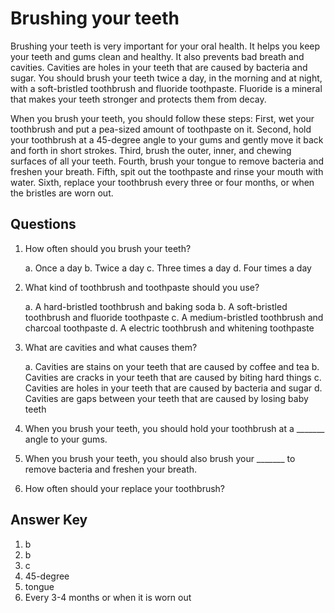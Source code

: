 # Brushing your teeth

Brushing your teeth is very important for your oral health. It helps you keep your teeth and gums clean and healthy. It also prevents bad breath and cavities. Cavities are holes in your teeth that are caused by bacteria and sugar. You should brush your teeth twice a day, in the morning and at night, with a soft-bristled toothbrush and fluoride toothpaste. Fluoride is a mineral that makes your teeth stronger and protects them from decay.

When you brush your teeth, you should follow these steps: First, wet your toothbrush and put a pea-sized amount of toothpaste on it. Second, hold your toothbrush at a 45-degree angle to your gums and gently move it back and forth in short strokes. Third, brush the outer, inner, and chewing surfaces of all your teeth. Fourth, brush your tongue to remove bacteria and freshen your breath. Fifth, spit out the toothpaste and rinse your mouth with water. Sixth, replace your toothbrush every three or four months, or when the bristles are worn out.

## Questions

1. How often should you brush your teeth?

   a. Once a day
   b. Twice a day
   c. Three times a day
   d. Four times a day

2. What kind of toothbrush and toothpaste should you use?

   a. A hard-bristled toothbrush and baking soda
   b. A soft-bristled toothbrush and fluoride toothpaste
   c. A medium-bristled toothbrush and charcoal toothpaste
   d. A electric toothbrush and whitening toothpaste

3. What are cavities and what causes them?

   a. Cavities are stains on your teeth that are caused by coffee and tea
   b. Cavities are cracks in your teeth that are caused by biting hard things
   c. Cavities are holes in your teeth that are caused by bacteria and sugar
   d. Cavities are gaps between your teeth that are caused by losing baby teeth

4. When you brush your teeth, you should hold your toothbrush at a _______ angle to your gums.

5. When you brush your teeth, you should also brush your _______ to remove bacteria and freshen your breath.

6. How often should your replace your toothbrush?

## Answer Key

1. b
2. b
3. c
4. 45-degree
5. tongue
6. Every 3-4 months or when it is worn out
